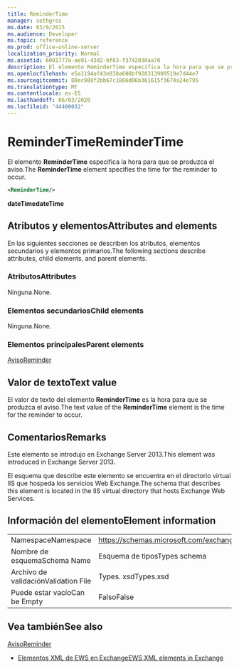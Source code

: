 ```yaml
---
title: ReminderTime
manager: sethgros
ms.date: 03/9/2015
ms.audience: Developer
ms.topic: reference
ms.prod: office-online-server
localization_priority: Normal
ms.assetid: 6081777a-ae91-43d2-bf83-f3742030aa70
description: El elemento ReminderTime especifica la hora para que se produzca el aviso.
ms.openlocfilehash: e5a1194af43e038a608bf928313909519e7d44e7
ms.sourcegitcommit: 88ec988f2bb67c1866d06b361615f3674a24e795
ms.translationtype: MT
ms.contentlocale: es-ES
ms.lasthandoff: 06/03/2020
ms.locfileid: "44460032"
---
```

# <a name="remindertime"></a><span data-ttu-id="83edd-103">ReminderTime</span><span class="sxs-lookup"><span data-stu-id="83edd-103">ReminderTime</span></span>

<span data-ttu-id="83edd-104">El elemento **ReminderTime** especifica la hora para que se produzca el aviso.</span><span class="sxs-lookup"><span data-stu-id="83edd-104">The **ReminderTime** element specifies the time for the reminder to occur.</span></span> 
  
```XML
<ReminderTime/>
```

 <span data-ttu-id="83edd-105">**dateTime**</span><span class="sxs-lookup"><span data-stu-id="83edd-105">**dateTime**</span></span>
## <a name="attributes-and-elements"></a><span data-ttu-id="83edd-106">Atributos y elementos</span><span class="sxs-lookup"><span data-stu-id="83edd-106">Attributes and elements</span></span>

<span data-ttu-id="83edd-107">En las siguientes secciones se describen los atributos, elementos secundarios y elementos primarios.</span><span class="sxs-lookup"><span data-stu-id="83edd-107">The following sections describe attributes, child elements, and parent elements.</span></span>
  
### <a name="attributes"></a><span data-ttu-id="83edd-108">Atributos</span><span class="sxs-lookup"><span data-stu-id="83edd-108">Attributes</span></span>

<span data-ttu-id="83edd-109">Ninguna.</span><span class="sxs-lookup"><span data-stu-id="83edd-109">None.</span></span>
  
### <a name="child-elements"></a><span data-ttu-id="83edd-110">Elementos secundarios</span><span class="sxs-lookup"><span data-stu-id="83edd-110">Child elements</span></span>

<span data-ttu-id="83edd-111">Ninguna.</span><span class="sxs-lookup"><span data-stu-id="83edd-111">None.</span></span>
  
### <a name="parent-elements"></a><span data-ttu-id="83edd-112">Elementos principales</span><span class="sxs-lookup"><span data-stu-id="83edd-112">Parent elements</span></span>

[<span data-ttu-id="83edd-113">Aviso</span><span class="sxs-lookup"><span data-stu-id="83edd-113">Reminder</span></span>](reminder.md)
  
## <a name="text-value"></a><span data-ttu-id="83edd-114">Valor de texto</span><span class="sxs-lookup"><span data-stu-id="83edd-114">Text value</span></span>

<span data-ttu-id="83edd-115">El valor de texto del elemento **ReminderTime** es la hora para que se produzca el aviso.</span><span class="sxs-lookup"><span data-stu-id="83edd-115">The text value of the **ReminderTime** element is the time for the reminder to occur.</span></span> 
  
## <a name="remarks"></a><span data-ttu-id="83edd-116">Comentarios</span><span class="sxs-lookup"><span data-stu-id="83edd-116">Remarks</span></span>

<span data-ttu-id="83edd-117">Este elemento se introdujo en Exchange Server 2013.</span><span class="sxs-lookup"><span data-stu-id="83edd-117">This element was introduced in Exchange Server 2013.</span></span>
  
<span data-ttu-id="83edd-118">El esquema que describe este elemento se encuentra en el directorio virtual IIS que hospeda los servicios Web Exchange.</span><span class="sxs-lookup"><span data-stu-id="83edd-118">The schema that describes this element is located in the IIS virtual directory that hosts Exchange Web Services.</span></span>
  
## <a name="element-information"></a><span data-ttu-id="83edd-119">Información del elemento</span><span class="sxs-lookup"><span data-stu-id="83edd-119">Element information</span></span>

|||
|:-----|:-----|
|<span data-ttu-id="83edd-120">Namespace</span><span class="sxs-lookup"><span data-stu-id="83edd-120">Namespace</span></span>  <br/> |https://schemas.microsoft.com/exchange/services/2006/types  <br/> |
|<span data-ttu-id="83edd-121">Nombre de esquema</span><span class="sxs-lookup"><span data-stu-id="83edd-121">Schema Name</span></span>  <br/> |<span data-ttu-id="83edd-122">Esquema de tipos</span><span class="sxs-lookup"><span data-stu-id="83edd-122">Types schema</span></span>  <br/> |
|<span data-ttu-id="83edd-123">Archivo de validación</span><span class="sxs-lookup"><span data-stu-id="83edd-123">Validation File</span></span>  <br/> |<span data-ttu-id="83edd-124">Types. xsd</span><span class="sxs-lookup"><span data-stu-id="83edd-124">Types.xsd</span></span>  <br/> |
|<span data-ttu-id="83edd-125">Puede estar vacío</span><span class="sxs-lookup"><span data-stu-id="83edd-125">Can be Empty</span></span>  <br/> |<span data-ttu-id="83edd-126">Falso</span><span class="sxs-lookup"><span data-stu-id="83edd-126">False</span></span>  <br/> |
   
## <a name="see-also"></a><span data-ttu-id="83edd-127">Vea también</span><span class="sxs-lookup"><span data-stu-id="83edd-127">See also</span></span>



[<span data-ttu-id="83edd-128">Aviso</span><span class="sxs-lookup"><span data-stu-id="83edd-128">Reminder</span></span>](reminder.md)


- [<span data-ttu-id="83edd-129">Elementos XML de EWS en Exchange</span><span class="sxs-lookup"><span data-stu-id="83edd-129">EWS XML elements in Exchange</span></span>](ews-xml-elements-in-exchange.md)

